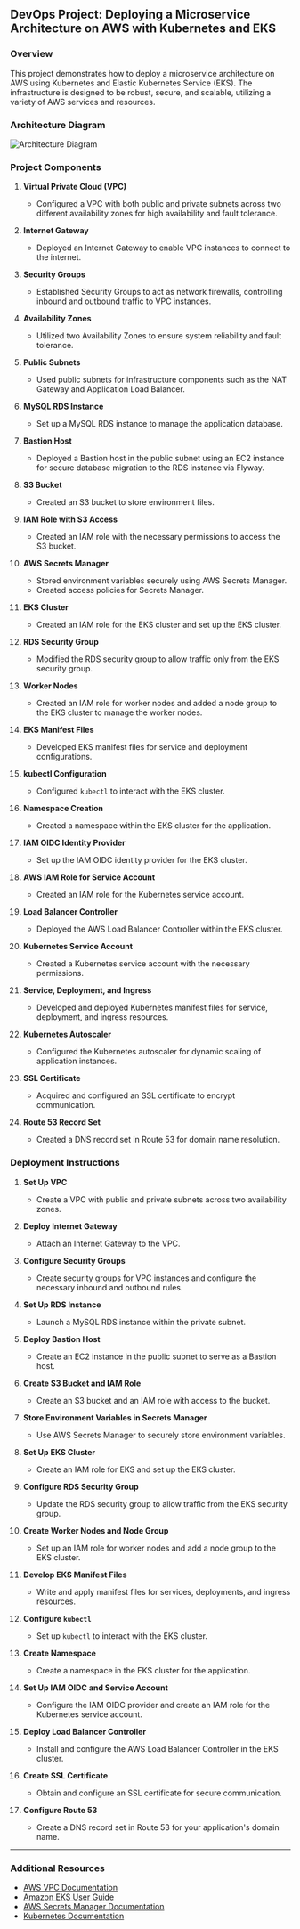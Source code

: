 ## DevOps Project: Deploying a Microservice Architecture on AWS with Kubernetes and EKS

### Overview
This project demonstrates how to deploy a microservice architecture on AWS using Kubernetes and Elastic Kubernetes Service (EKS). The infrastructure is designed to be robust, secure, and scalable, utilizing a variety of AWS services and resources.

### Architecture Diagram
![Architecture Diagram](Architecture_DWA_EKS.png)

### Project Components
1. **Virtual Private Cloud (VPC)**
   - Configured a VPC with both public and private subnets across two different availability zones for high availability and fault tolerance.

2. **Internet Gateway**
   - Deployed an Internet Gateway to enable VPC instances to connect to the internet.

3. **Security Groups**
   - Established Security Groups to act as network firewalls, controlling inbound and outbound traffic to VPC instances.

4. **Availability Zones**
   - Utilized two Availability Zones to ensure system reliability and fault tolerance.

5. **Public Subnets**
   - Used public subnets for infrastructure components such as the NAT Gateway and Application Load Balancer.

6. **MySQL RDS Instance**
   - Set up a MySQL RDS instance to manage the application database.

7. **Bastion Host**
   - Deployed a Bastion host in the public subnet using an EC2 instance for secure database migration to the RDS instance via Flyway.

8. **S3 Bucket**
   - Created an S3 bucket to store environment files.

9. **IAM Role with S3 Access**
   - Created an IAM role with the necessary permissions to access the S3 bucket.

10. **AWS Secrets Manager**
    - Stored environment variables securely using AWS Secrets Manager.
    - Created access policies for Secrets Manager.

11. **EKS Cluster**
    - Created an IAM role for the EKS cluster and set up the EKS cluster.

12. **RDS Security Group**
    - Modified the RDS security group to allow traffic only from the EKS security group.

13. **Worker Nodes**
    - Created an IAM role for worker nodes and added a node group to the EKS cluster to manage the worker nodes.

14. **EKS Manifest Files**
    - Developed EKS manifest files for service and deployment configurations.

15. **kubectl Configuration**
    - Configured `kubectl` to interact with the EKS cluster.

16. **Namespace Creation**
    - Created a namespace within the EKS cluster for the application.

17. **IAM OIDC Identity Provider**
    - Set up the IAM OIDC identity provider for the EKS cluster.

18. **AWS IAM Role for Service Account**
    - Created an IAM role for the Kubernetes service account.

19. **Load Balancer Controller**
    - Deployed the AWS Load Balancer Controller within the EKS cluster.

20. **Kubernetes Service Account**
    - Created a Kubernetes service account with the necessary permissions.

21. **Service, Deployment, and Ingress**
    - Developed and deployed Kubernetes manifest files for service, deployment, and ingress resources.

22. **Kubernetes Autoscaler**
    - Configured the Kubernetes autoscaler for dynamic scaling of application instances.

23. **SSL Certificate**
    - Acquired and configured an SSL certificate to encrypt communication.

24. **Route 53 Record Set**
    - Created a DNS record set in Route 53 for domain name resolution.

### Deployment Instructions
1. **Set Up VPC**
   - Create a VPC with public and private subnets across two availability zones.

2. **Deploy Internet Gateway**
   - Attach an Internet Gateway to the VPC.

3. **Configure Security Groups**
   - Create security groups for VPC instances and configure the necessary inbound and outbound rules.

4. **Set Up RDS Instance**
   - Launch a MySQL RDS instance within the private subnet.

5. **Deploy Bastion Host**
   - Create an EC2 instance in the public subnet to serve as a Bastion host.

6. **Create S3 Bucket and IAM Role**
   - Create an S3 bucket and an IAM role with access to the bucket.

7. **Store Environment Variables in Secrets Manager**
   - Use AWS Secrets Manager to securely store environment variables.

8. **Set Up EKS Cluster**
   - Create an IAM role for EKS and set up the EKS cluster.

9. **Configure RDS Security Group**
   - Update the RDS security group to allow traffic from the EKS security group.

10. **Create Worker Nodes and Node Group**
    - Set up an IAM role for worker nodes and add a node group to the EKS cluster.

11. **Develop EKS Manifest Files**
    - Write and apply manifest files for services, deployments, and ingress resources.

12. **Configure `kubectl`**
    - Set up `kubectl` to interact with the EKS cluster.

13. **Create Namespace**
    - Create a namespace in the EKS cluster for the application.

14. **Set Up IAM OIDC and Service Account**
    - Configure the IAM OIDC provider and create an IAM role for the Kubernetes service account.

15. **Deploy Load Balancer Controller**
    - Install and configure the AWS Load Balancer Controller in the EKS cluster.

16. **Create SSL Certificate**
    - Obtain and configure an SSL certificate for secure communication.

17. **Configure Route 53**
    - Create a DNS record set in Route 53 for your application's domain name.



---

### Additional Resources
- [AWS VPC Documentation](https://docs.aws.amazon.com/vpc/index.html)
- [Amazon EKS User Guide](https://docs.aws.amazon.com/eks/latest/userguide/what-is-eks.html)
- [AWS Secrets Manager Documentation](https://docs.aws.amazon.com/secretsmanager/latest/userguide/intro.html)
- [Kubernetes Documentation](https://kubernetes.io/docs/home/)
